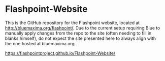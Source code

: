 # Flashpoint-Website
This is the GitHub repository for the Flashpoint website, located at http://bluemaxima.org/flashpoint/. Due to the current setup requiring Blue to manually apply changes from the repo to the site (often needing to fill in blanks himself), do not expect the site presented here to always align with the one hosted at bluemaxima.org.

https://flashpointproject.github.io/Flashpoint-Website/
